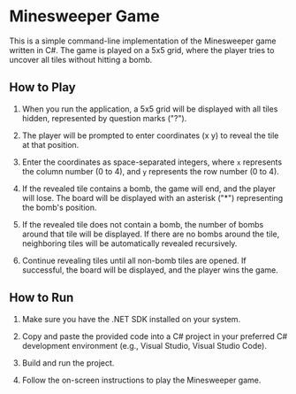# Minesweeper Game 

This is a simple command-line implementation of the Minesweeper game written in C#. The game is played on a 5x5 grid, where the player tries to uncover all tiles without hitting a bomb.

## How to Play

1. When you run the application, a 5x5 grid will be displayed with all tiles hidden, represented by question marks ("?").

2. The player will be prompted to enter coordinates (x y) to reveal the tile at that position.

3. Enter the coordinates as space-separated integers, where `x` represents the column number (0 to 4), and `y` represents the row number (0 to 4).

4. If the revealed tile contains a bomb, the game will end, and the player will lose. The board will be displayed with an asterisk ("*") representing the bomb's position.

5. If the revealed tile does not contain a bomb, the number of bombs around that tile will be displayed. If there are no bombs around the tile, neighboring tiles will be automatically revealed recursively.

6. Continue revealing tiles until all non-bomb tiles are opened. If successful, the board will be displayed, and the player wins the game.

## How to Run

1. Make sure you have the .NET SDK installed on your system.

2. Copy and paste the provided code into a C# project in your preferred C# development environment (e.g., Visual Studio, Visual Studio Code).

3. Build and run the project.

4. Follow the on-screen instructions to play the Minesweeper game.
